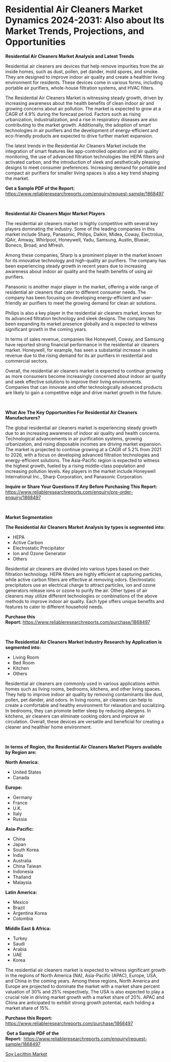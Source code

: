 <p><h1>Residential Air Cleaners Market Dynamics 2024-2031: Also about Its Market Trends, Projections, and Opportunities</h1></p><p><strong>Residential Air Cleaners Market Analysis and Latest Trends</strong></p>
<p><p>Residential air cleaners are devices that help remove impurities from the air inside homes, such as dust, pollen, pet dander, mold spores, and smoke. They are designed to improve indoor air quality and create a healthier living environment for residents. These devices come in various forms, including portable air purifiers, whole-house filtration systems, and HVAC filters.</p><p>The Residential Air Cleaners Market is witnessing steady growth, driven by increasing awareness about the health benefits of clean indoor air and growing concerns about air pollution. The market is expected to grow at a CAGR of 4.9% during the forecast period. Factors such as rising urbanization, industrialization, and a rise in respiratory diseases are also contributing to the market growth. Additionally, the adoption of smart technologies in air purifiers and the development of energy-efficient and eco-friendly products are expected to drive further market expansion.</p><p>The latest trends in the Residential Air Cleaners Market include the integration of smart features like app-controlled operation and air quality monitoring, the use of advanced filtration technologies like HEPA filters and activated carbon, and the introduction of sleek and aesthetically pleasing designs to meet consumer preferences. Increasing demand for portable and compact air purifiers for smaller living spaces is also a key trend shaping the market.</p></p>
<p><strong>Get a Sample PDF of the Report:&nbsp;</strong> <a href="https://www.reliableresearchreports.com/enquiry/request-sample/1868497">https://www.reliableresearchreports.com/enquiry/request-sample/1868497</a></p>
<p>&nbsp;</p>
<p><strong>Residential Air Cleaners Major Market Players</strong></p>
<p><p>The residential air cleaners market is highly competitive with several key players dominating the industry. Some of the leading companies in this market include Sharp, Panasonic, Philips, Daikin, Midea, Coway, Electrolux, IQAir, Amway, Whirlpool, Honeywell, Yadu, Samsung, Austin, Blueair, Boneco, Broad, and Mfresh.</p><p>Among these companies, Sharp is a prominent player in the market known for its innovative technology and high-quality air purifiers. The company has been experiencing steady growth in recent years due to increasing awareness about indoor air quality and the health benefits of using air purifiers.</p><p>Panasonic is another major player in the market, offering a wide range of residential air cleaners that cater to different consumer needs. The company has been focusing on developing energy-efficient and user-friendly air purifiers to meet the growing demand for clean air solutions.</p><p>Philips is also a key player in the residential air cleaners market, known for its advanced filtration technology and sleek designs. The company has been expanding its market presence globally and is expected to witness significant growth in the coming years.</p><p>In terms of sales revenue, companies like Honeywell, Coway, and Samsung have reported strong financial performance in the residential air cleaners market. Honeywell, for example, has seen a substantial increase in sales revenue due to the rising demand for its air purifiers in residential and commercial sectors.</p><p>Overall, the residential air cleaners market is expected to continue growing as more consumers become increasingly concerned about indoor air quality and seek effective solutions to improve their living environments. Companies that can innovate and offer technologically advanced products are likely to gain a competitive edge and drive market growth in the future.</p></p>
<p>&nbsp;</p>
<p><strong>What Are The Key Opportunities For Residential Air Cleaners Manufacturers?</strong></p>
<p><p>The global residential air cleaners market is experiencing steady growth due to an increasing awareness of indoor air quality and health concerns. Technological advancements in air purification systems, growing urbanization, and rising disposable incomes are driving market expansion. The market is projected to continue growing at a CAGR of 5.2% from 2021 to 2026, with a focus on developing advanced filtration technologies and energy-efficient solutions. The Asia-Pacific region is expected to witness the highest growth, fueled by a rising middle-class population and increasing pollution levels. Key players in the market include Honeywell International Inc., Sharp Corporation, and Panasonic Corporation.</p></p>
<p><strong>Inquire or Share Your Questions If Any Before Purchasing This Report:</strong> <a href="https://www.reliableresearchreports.com/enquiry/pre-order-enquiry/1868497">https://www.reliableresearchreports.com/enquiry/pre-order-enquiry/1868497</a></p>
<p>&nbsp;</p>
<p><strong>Market Segmentation</strong></p>
<p><strong>The Residential Air Cleaners Market Analysis by types is segmented into:</strong></p>
<p><ul><li>HEPA</li><li>Active Carbon</li><li>Electrostatic Precipitator</li><li>Ion and Ozone Generator</li><li>Others</li></ul></p>
<p><p>Residential air cleaners are divided into various types based on their filtration technology. HEPA filters are highly efficient at capturing particles, while active carbon filters are effective at removing odors. Electrostatic precipitators use an electrical charge to attract particles, ion and ozone generators release ions or ozone to purify the air. Other types of air cleaners may utilize different technologies or combinations of the above methods to improve indoor air quality. Each type offers unique benefits and features to cater to different household needs.</p></p>
<p><strong>Purchase this Report:&nbsp;</strong><a href="https://www.reliableresearchreports.com/purchase/1868497">https://www.reliableresearchreports.com/purchase/1868497</a></p>
<p>&nbsp;</p>
<p><strong>The Residential Air Cleaners Market Industry Research by Application is segmented into:</strong></p>
<p><ul><li>Living Room</li><li>Bed Room</li><li>Kitchen</li><li>Others</li></ul></p>
<p><p>Residential air cleaners are commonly used in various applications within homes such as living rooms, bedrooms, kitchens, and other living spaces. They help to improve indoor air quality by removing contaminants like dust, pollen, pet dander, and odors. In living rooms, air cleaners can help to create a comfortable and healthy environment for relaxation and socializing. In bedrooms, they can promote better sleep by reducing allergens. In kitchens, air cleaners can eliminate cooking odors and improve air circulation. Overall, these devices are versatile and beneficial for creating a cleaner and healthier home environment.</p></p>
<p>&nbsp;</p>
<p><strong>In terms of Region, the Residential Air Cleaners Market Players available by Region are:</strong></p>
<p>
    <p> <strong> North America: </strong>
        <ul>
            <li>United States</li>
            <li>Canada</li>
        </ul>
        </p> 
    <p> <strong> Europe: </strong>
        <ul>
            <li>Germany</li>
            <li>France</li>
            <li>U.K.</li>
            <li>Italy</li>
            <li>Russia</li>
        </ul>
        </p> 
    <p> <strong> Asia-Pacific: </strong>
        <ul>
            <li>China</li>
            <li>Japan</li>
            <li>South Korea</li>
            <li>India</li>
            <li>Australia</li>
            <li>China Taiwan</li>
            <li>Indonesia</li>
            <li>Thailand</li>
            <li>Malaysia</li>
        </ul>
        </p> 
    <p> <strong> Latin America: </strong>
        <ul>
            <li>Mexico</li>
            <li>Brazil</li>
            <li>Argentina Korea</li>
            <li>Colombia</li>
        </ul>
        </p> 
    <p> <strong> Middle East & Africa: </strong>
        <ul>
            <li>Turkey</li>
            <li>Saudi</li>
            <li>Arabia</li>
            <li>UAE</li>
            <li>Korea</li>
        </ul>
    </p>
    </p>
<p><p>The residential air cleaners market is expected to witness significant growth in the regions of North America (NA), Asia-Pacific (APAC), Europe, USA, and China in the coming years. Among these regions, North America and Europe are projected to dominate the market with a market share percent valuation of 30% and 25% respectively. The USA is also expected to play a crucial role in driving market growth with a market share of 20%. APAC and China are anticipated to exhibit strong growth potential, each holding a market share of 15%.</p></p>
<p><strong>Purchase this Report: </strong><a href="https://www.reliableresearchreports.com/purchase/1868497">https://www.reliableresearchreports.com/purchase/1868497</a></p>
<p>&nbsp;<strong>Get a Sample PDF of the Report:&nbsp;&nbsp;</strong><a href="https://www.reliableresearchreports.com/enquiry/request-sample/1868497">https://www.reliableresearchreports.com/enquiry/request-sample/1868497</a></p>
<p><strong></strong></p>
<p><p><a href="https://invited-way-688.notion.site/Soy-Lecithin-Market-Size-Growth-Outlook-from-2024-to-2031-projecting-at-Market-s-Trends-Analysis-b-aea834b54e9e45caa28c4e93580cc3ac">Soy Lecithin Market</a></p></p>